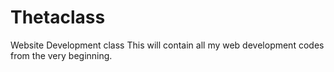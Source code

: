 # Thetaclass
Website Development class
This will contain all my web development codes from the very beginning.
